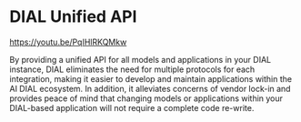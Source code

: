 # DIAL Unified API

https://youtu.be/PqIHlRKQMkw

By providing a unified API for all models and applications in your DIAL instance, DIAL eliminates the need for multiple protocols for each integration, making it easier to develop and maintain applications within the AI DIAL ecosystem. In addition, it alleviates concerns of vendor lock-in and provides peace of mind that changing models or applications within your DIAL-based application will not require a complete code re-write. 
